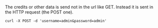 The credits or other data is send not in the url like GET. Instead it is sent in the HTTP request (the POST one).

```shell-session
curl -X POST -d 'username=admin&password=admin'
```